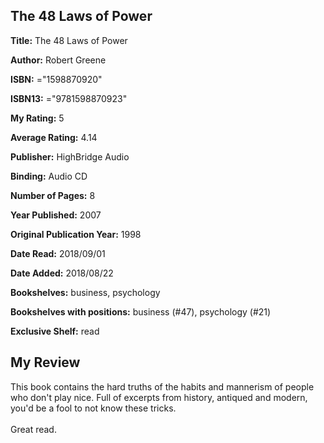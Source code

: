 ## The 48 Laws of Power

**Title:** The 48 Laws of Power

**Author:** Robert Greene

**ISBN:** ="1598870920"

**ISBN13:** ="9781598870923"

**My Rating:** 5

**Average Rating:** 4.14

**Publisher:** HighBridge Audio

**Binding:** Audio CD

**Number of Pages:** 8

**Year Published:** 2007

**Original Publication Year:** 1998

**Date Read:** 2018/09/01

**Date Added:** 2018/08/22

**Bookshelves:** business, psychology

**Bookshelves with positions:** business (#47), psychology (#21)

**Exclusive Shelf:** read


## My Review

This book contains the hard truths of the habits and mannerism of people who don't play nice. Full of excerpts from history, antiqued and modern, you'd be a fool to not know these tricks.<br/><br/>Great read.
